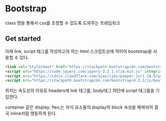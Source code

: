 # Bootstrap

class 명을 통해서 css를 조정할 수 있도록 도와주는 프레임워크

## Get started

아래 link, script 태그를 작성하고자 하는 html 스크립트상에 적어야 bootstrap을 사용할 수 있다.

```html
<link rel="stylesheet" href="https://stackpath.bootstrapcdn.com/bootstrap/4.2.1/css/bootstrap.min.css" integrity="sha384-GJzZqFGwb1QTTN6wy59ffF1BuGJpLSa9DkKMp0DgiMDm4iYMj70gZWKYbI706tWS" crossorigin="anonymous">
<script src="https://code.jquery.com/jquery-3.3.1.slim.min.js" integrity="sha384-q8i/X+965DzO0rT7abK41JStQIAqVgRVzpbzo5smXKp4YfRvH+8abtTE1Pi6jizo" crossorigin="anonymous"></script>
<script src="https://cdnjs.cloudflare.com/ajax/libs/popper.js/1.14.6/umd/popper.min.js" integrity="sha384-wHAiFfRlMFy6i5SRaxvfOCifBUQy1xHdJ/yoi7FRNXMRBu5WHdZYu1hA6ZOblgut" crossorigin="anonymous"></script>
<script src="https://stackpath.bootstrapcdn.com/bootstrap/4.2.1/js/bootstrap.min.js" integrity="sha384-B0UglyR+jN6CkvvICOB2joaf5I4l3gm9GU6Hc1og6Ls7i6U/mkkaduKaBhlAXv9k" crossorigin="anonymous"></script>
```

위치는 속도상의 이유로 headers에 link 태그를, body태그 하단에 script 태그들을 기입한다.


container 같은 display: flex;는 자식 요소들의 display의 block 속성을 해제되어 결국 inline처럼 행동하게 된다.